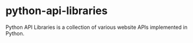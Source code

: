 # python-api-libraries
Python API Libraries is a collection of various website APIs implemented in Python.
